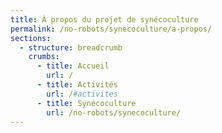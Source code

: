 ```yaml
---
title: À propos du projet de synécoculture
permalink: /no-robots/synecoculture/a-propos/
sections:
  - structure: breadcrumb
    crumbs:
      - title: Accueil
        url: /
      - title: Activités
        url: /#activites
      - title: Synécoculture
        url: /no-robots/synecoculture/
---
```

